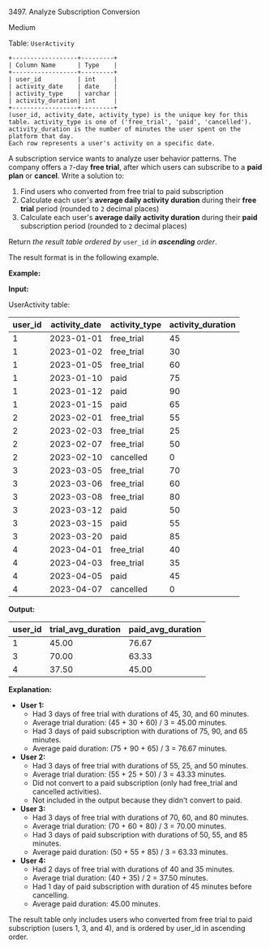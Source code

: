 3497\. Analyze Subscription Conversion

Medium

Table: `UserActivity`

    +------------------+---------+
    | Column Name      | Type    |
    +------------------+---------+
    | user_id          | int     |
    | activity_date    | date    |
    | activity_type    | varchar |
    | activity_duration| int     |
    +------------------+---------+
    (user_id, activity_date, activity_type) is the unique key for this table. activity_type is one of ('free_trial', 'paid', 'cancelled').
    activity_duration is the number of minutes the user spent on the platform that day.
    Each row represents a user's activity on a specific date. 

A subscription service wants to analyze user behavior patterns. The company offers a `7`\-day **free trial**, after which users can subscribe to a **paid plan** or **cancel**. Write a solution to:

1.  Find users who converted from free trial to paid subscription
2.  Calculate each user's **average daily activity duration** during their **free trial** period (rounded to `2` decimal places)
3.  Calculate each user's **average daily activity duration** during their **paid** subscription period (rounded to `2` decimal places)

Return _the result table ordered by_ `user_id` _in **ascending** order_.

The result format is in the following example.

**Example:**

**Input:**

UserActivity table:

| user_id | activity_date | activity_type | activity_duration |
|---------|---------------|---------------|-------------------|
| 1       | 2023-01-01    | free_trial    | 45                |
| 1       | 2023-01-02    | free_trial    | 30                |
| 1       | 2023-01-05    | free_trial    | 60                |
| 1       | 2023-01-10    | paid          | 75                |
| 1       | 2023-01-12    | paid          | 90                |
| 1       | 2023-01-15    | paid          | 65                |
| 2       | 2023-02-01    | free_trial    | 55                |
| 2       | 2023-02-03    | free_trial    | 25                |
| 2       | 2023-02-07    | free_trial    | 50                |
| 2       | 2023-02-10    | cancelled     | 0                 |
| 3       | 2023-03-05    | free_trial    | 70                |
| 3       | 2023-03-06    | free_trial    | 60                |
| 3       | 2023-03-08    | free_trial    | 80                |
| 3       | 2023-03-12    | paid          | 50                |
| 3       | 2023-03-15    | paid          | 55                |
| 3       | 2023-03-20    | paid          | 85                |
| 4       | 2023-04-01    | free_trial    | 40                |
| 4       | 2023-04-03    | free_trial    | 35                |
| 4       | 2023-04-05    | paid          | 45                |
| 4       | 2023-04-07    | cancelled     | 0                 |

**Output:**

| user_id | trial_avg_duration | paid_avg_duration |
|---------|--------------------|-------------------|
| 1       | 45.00              | 76.67             |
| 3       | 70.00              | 63.33             |
| 4       | 37.50              | 45.00             |

**Explanation:**

*   **User 1:**
    *   Had 3 days of free trial with durations of 45, 30, and 60 minutes.
    *   Average trial duration: (45 + 30 + 60) / 3 = 45.00 minutes.
    *   Had 3 days of paid subscription with durations of 75, 90, and 65 minutes.
    *   Average paid duration: (75 + 90 + 65) / 3 = 76.67 minutes.
*   **User 2:**
    *   Had 3 days of free trial with durations of 55, 25, and 50 minutes.
    *   Average trial duration: (55 + 25 + 50) / 3 = 43.33 minutes.
    *   Did not convert to a paid subscription (only had free\_trial and cancelled activities).
    *   Not included in the output because they didn't convert to paid.
*   **User 3:**
    *   Had 3 days of free trial with durations of 70, 60, and 80 minutes.
    *   Average trial duration: (70 + 60 + 80) / 3 = 70.00 minutes.
    *   Had 3 days of paid subscription with durations of 50, 55, and 85 minutes.
    *   Average paid duration: (50 + 55 + 85) / 3 = 63.33 minutes.
*   **User 4:**
    *   Had 2 days of free trial with durations of 40 and 35 minutes.
    *   Average trial duration: (40 + 35) / 2 = 37.50 minutes.
    *   Had 1 day of paid subscription with duration of 45 minutes before cancelling.
    *   Average paid duration: 45.00 minutes.

The result table only includes users who converted from free trial to paid subscription (users 1, 3, and 4), and is ordered by user\_id in ascending order.